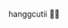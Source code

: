 hanggcutii 🤭🤞



<!---
hanggcutii/hanggcutii is a ✨ special ✨ repository because its `README.md` (this file) appears on your GitHub profile.
You can click the Preview link to take a look at your changes.
--->
